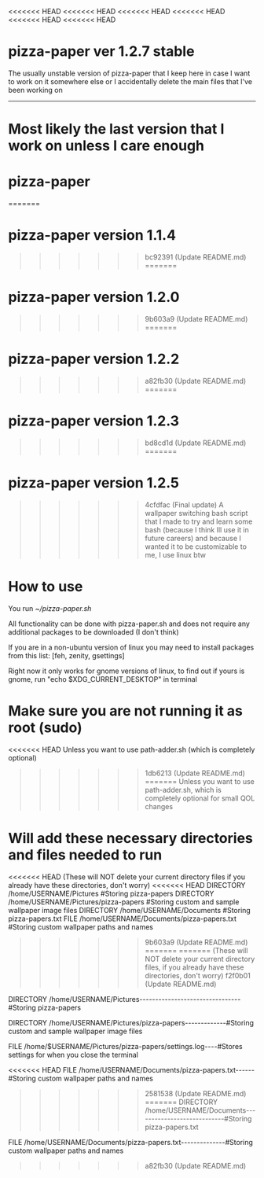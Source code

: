 <<<<<<< HEAD
<<<<<<< HEAD
<<<<<<< HEAD
<<<<<<< HEAD
<<<<<<< HEAD
<<<<<<< HEAD
# pizza-paper ver 1.2.7 stable
The usually unstable version of pizza-paper that I keep here in case I want to work on it somewhere else or I accidentally delete the main files that I've been working on
___
Most likely the last version that I work on unless I care enough
=======
# pizza-paper
=======
# pizza-paper version 1.1.4
>>>>>>> bc92391 (Update README.md)
=======
# pizza-paper version 1.2.0
>>>>>>> 9b603a9 (Update README.md)
=======
# pizza-paper version 1.2.2
>>>>>>> a82fb30 (Update README.md)
=======
# pizza-paper version 1.2.3
>>>>>>> bd8cd1d (Update README.md)
=======
# pizza-paper version 1.2.5
>>>>>>> 4cfdfac (Final update)
A wallpaper switching bash script that I made to try and learn some bash (because I think Ill use it in future careers) and because I wanted it to be customizable to me, I use linux btw

# How to use
You run _~/pizza-paper.sh_

All functionality can be done with pizza-paper.sh and does not require any additional packages to be downloaded (I don't think)

If you are in a non-ubuntu version of linux you may need to install packages from this list: [feh, zenity, gsettings]

Right now it only works for gnome versions of linux, to find out if yours is gnome, run "echo $XDG_CURRENT_DESKTOP" in terminal

# Make sure you are not running it as root (sudo)
<<<<<<< HEAD
Unless you want to use path-adder.sh (which is completely optional)
>>>>>>> 1db6213 (Update README.md)
=======
Unless you want to use path-adder.sh, which is completely optional for small QOL changes

# Will add these necessary directories and files needed to run
<<<<<<< HEAD
(These will NOT delete your current directory files if you already have these directories, don't worry)
<<<<<<< HEAD
DIRECTORY /home/USERNAME/Pictures                   #Storing pizza-papers
DIRECTORY /home/USERNAME/Pictures/pizza-papers      #Storing custom and sample wallpaper image files
DIRECTORY /home/USERNAME/Documents                  #Storing pizza-papers.txt
FILE /home/USERNAME/Documents/pizza-papers.txt      #Storing custom wallpaper paths and names
>>>>>>> 9b603a9 (Update README.md)
=======
=======
(These will NOT delete your current directory files, if you already have these directories, don't worry)
>>>>>>> f2f0b01 (Update README.md)

DIRECTORY /home/USERNAME/Pictures--------------------------------#Storing pizza-papers

DIRECTORY /home/USERNAME/Pictures/pizza-papers-------------#Storing custom and sample wallpaper image files

FILE /home/$USERNAME/Pictures/pizza-papers/settings.log----#Stores settings for when you close the terminal

<<<<<<< HEAD
FILE /home/USERNAME/Documents/pizza-papers.txt------#Storing custom wallpaper paths and names
>>>>>>> 2581538 (Update README.md)
=======
DIRECTORY /home/USERNAME/Documents----------------------------#Storing pizza-papers.txt

FILE /home/USERNAME/Documents/pizza-papers.txt--------------#Storing custom wallpaper paths and names
>>>>>>> a82fb30 (Update README.md)
